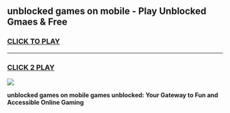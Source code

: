 
## unblocked games on mobile - Play Unblocked Gmaes & Free
<h3>
<a href="https://news.freeplayer.one?title=unblocked_games_on_mobile&ref=16F">CLICK TO PLAY</a></h3>
<hr>

<h3>
<a href="https://news.freeplayer.one?title=unblocked_games_on_mobile&ref=16F">CLICK 2 PLAY</a>
  
</h3>

<a href="https://news.freeplayer.one?title=unblocked_games_on_mobile&ref=16F/"><img src="https://clearcache.store/games.png"></a>


**unblocked games on mobile games unblocked: Your Gateway to Fun and Accessible Online Gaming**
